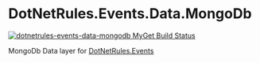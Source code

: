 DotNetRules.Events.Data.MongoDb
===============================

[![dotnetrules-events-data-mongodb MyGet Build Status](https://www.myget.org/BuildSource/Badge/dotnetrules-events-data-mongodb?identifier=7b22f4d9-2ce0-472a-99fa-7a17938e85f4)](https://www.myget.org/)

MongoDb Data layer for [DotNetRules.Events](https://github.com/MatthiasKainer/DotNetRules.Events)
